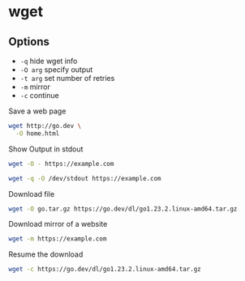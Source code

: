 # wget

## Options

* `-q` hide wget info
* `-O arg` specify output
* `-t arg` set number of retries
* `-m` mirror
* `-c` continue

Save a web page
```sh
wget http://go.dev \
  -O home.html
```

Show Output in stdout
```sh
wget -O - https://example.com
```

```sh
wget -q -O /dev/stdout https://example.com
```

Download file
```sh
wget -O go.tar.gz https://go.dev/dl/go1.23.2.linux-amd64.tar.gz
```

Download mirror of a website
```sh
wget -m https://example.com
```

Resume the download
```sh
wget -c https://go.dev/dl/go1.23.2.linux-amd64.tar.gz
```
